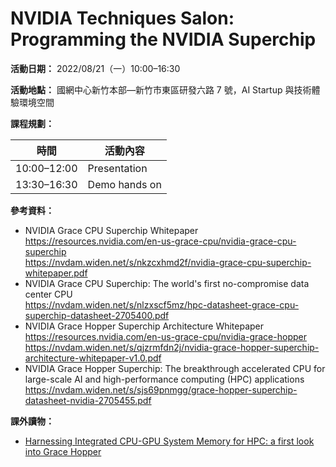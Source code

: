 # NVIDIA Techniques Salon: Programming the NVIDIA Superchip

**活動日期：** 2022/08/21（一）10:00&ndash;16:30

**活動地點：** 國網中心新竹本部—新竹市東區研發六路 7 號，AI Startup 與技術體驗環境空間

**課程規劃：**

| 時間 | 活動內容 |
| :----------: | -------- |
| 10:00&ndash;12:00 | Presentation |
| 13:30&ndash;16:30 | Demo hands on | 

**參考資料：**

 -  NVIDIA Grace CPU Superchip Whitepaper\
    <https://resources.nvidia.com/en-us-grace-cpu/nvidia-grace-cpu-superchip>\
    <https://nvdam.widen.net/s/nkzcxhmd2f/nvidia-grace-cpu-superchip-whitepaper.pdf>
 -  NVIDIA Grace CPU Superchip: The world's first no-compromise data center CPU\
    <https://nvdam.widen.net/s/nlzxscf5mz/hpc-datasheet-grace-cpu-superchip-datasheet-2705400.pdf>
 -  NVIDIA Grace Hopper Superchip Architecture Whitepaper\
    <https://resources.nvidia.com/en-us-grace-cpu/nvidia-grace-hopper>\
    <https://nvdam.widen.net/s/qjzrmfdn2j/nvidia-grace-hopper-superchip-architecture-whitepaper-v1.0.pdf>
 -  NVIDIA Grace Hopper Superchip: The breakthrough accelerated CPU for large-scale AI and high-performance computing (HPC) applications\
    <https://nvdam.widen.net/s/sjs69pnmgg/grace-hopper-superchip-datasheet-nvidia-2705455.pdf>

**課外讀物：**

 -  [Harnessing Integrated CPU-GPU System Memory for HPC: a first look into Grace Hopper](https://arxiv.org/abs/2407.07850)

<!--
vim:ft=markdown et wrap sw=4 sts=4:
-->
